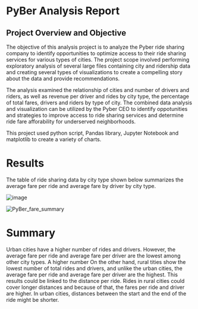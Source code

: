 # PyBer Analysis Report

## Project Overview and Objective
The objective of this analysis project is to analyze the Pyber ride sharing company to identify opportunities to optimize access to their ride sharing services for various types of cities. The project scope involved performing exploratory analysis of several large files containing city and ridership data and creating several types of visualizations to create a compelling story about the data and provide recommendations.

The analysis examined the relationship of cities and number of drivers and riders, as well as revenue per driver and rides by city type, the percentage of total fares, drivers and riders by type of city. The combined data analysis and visualization can be utilized by the Pyber CEO to identify oppotunities and strategies to improve access to ride sharing services and determine ride fare afforability for underserved neighborhoods.

This project used python script, Pandas library, Jupyter Notebook and matplotlib to create a variety of charts.


# Results
The table of ride sharing data by city type shown below summarizes the average fare per ride and average fare by driver by city type.

![image](https://user-images.githubusercontent.com/80140082/115128328-e1a9ad80-9f91-11eb-87d0-fe078c97291f.png)

![PyBer_fare_summary](https://user-images.githubusercontent.com/80140082/115128472-d2772f80-9f92-11eb-905c-8bba061dbcb1.png)


# Summary

Urban cities have a higher number of rides and drivers. However, the average fare per ride and average fare per driver are the lowest among other city types. A higher number On the other hand, rural tities show the lowest number of total rides and drivers, and unlike the urban cities, the average fare per ride and average fare per driver are the highest. This results could be linked to the distance per ride. Rides in rural cities could cover longer distances and because of that, the fares per ride and driver are higher. In urban cities, distances between the start and the end of the ride might be shorter.

